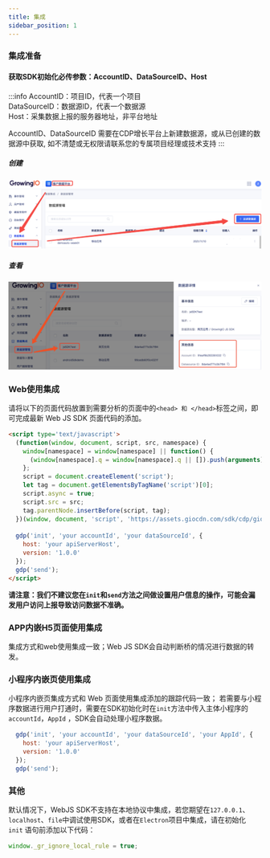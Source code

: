 ```yaml
---
title: 集成
sidebar_position: 1
---
```


### 集成准备

#### 获取SDK初始化必传参数：AccountID、DataSourceID、Host

:::info
AccountID：项目ID，代表一个项目<br/>
DataSourceID：数据源ID，代表一个数据源<br/>
Host：采集数据上报的服务器地址，非平台地址<br/>

AccountID、DataSourceID 需要在CDP增长平台上新建数据源，或从已创建的数据源中获取, 如不清楚或无权限请联系您的专属项目经理或技术支持
:::

##### 创建

![新建数据源](/img/createapplication.png)

##### 查看

![查看数据源](/img/showwebdatasourceid.png)

### Web使用集成

请将以下的页面代码放置到需要分析的页面中的`<head> 和 </head>`标签之间，即可完成最新 Web JS SDK 页面代码的添加。

```html
<script type='text/javascript'>
  (function(window, document, script, src, namespace) {
    window[namespace] = window[namespace] || function() {
      (window[namespace].q = window[namespace].q || []).push(arguments)
    };
    script = document.createElement('script');
    let tag = document.getElementsByTagName('script')[0];
    script.async = true;
    script.src = src;
    tag.parentNode.insertBefore(script, tag);
  })(window, document, 'script', 'https://assets.giocdn.com/sdk/cdp/gio.js', 'gdp');

  gdp('init', 'your accountId', 'your dataSourceId', {
    host: 'your apiServerHost',
    version: '1.0.0'
  });
  gdp('send');
</script>
```

**请注意：我们不建议您在`init`和`send`方法之间做设置用户信息的操作，可能会漏发用户访问上报导致访问数据不准确。**

### APP内嵌H5页面使用集成

集成方式和web使用集成一致；Web JS SDK会自动判断桥的情况进行数据的转发。

### 小程序内嵌页使用集成

小程序内嵌页集成方式和 Web 页面使用集成添加的跟踪代码一致；
若需要与小程序数据进行用户打通时，需要在SDK初始化时在`init`方法中传入主体小程序的 `accountId`，`AppId` ，SDK会自动处理小程序数据。

```js
  gdp('init', 'your accountId', 'your dataSourceId', 'your AppId', {
    host: 'your apiServerHost',
    version: '1.0.0'
  });
  gdp('send');
```

### 其他

默认情况下，WebJS SDK不支持在本地协议中集成，若您期望在`127.0.0.1`、`localhost`、`file`中调试使用SDK，或者在`Electron`项目中集成，请在初始化 `init` 语句前添加以下代码：

```js
window._gr_ignore_local_rule = true;
```

